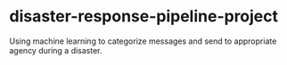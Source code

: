 # disaster-response-pipeline-project
Using machine learning to categorize messages and send to appropriate agency during a disaster.
